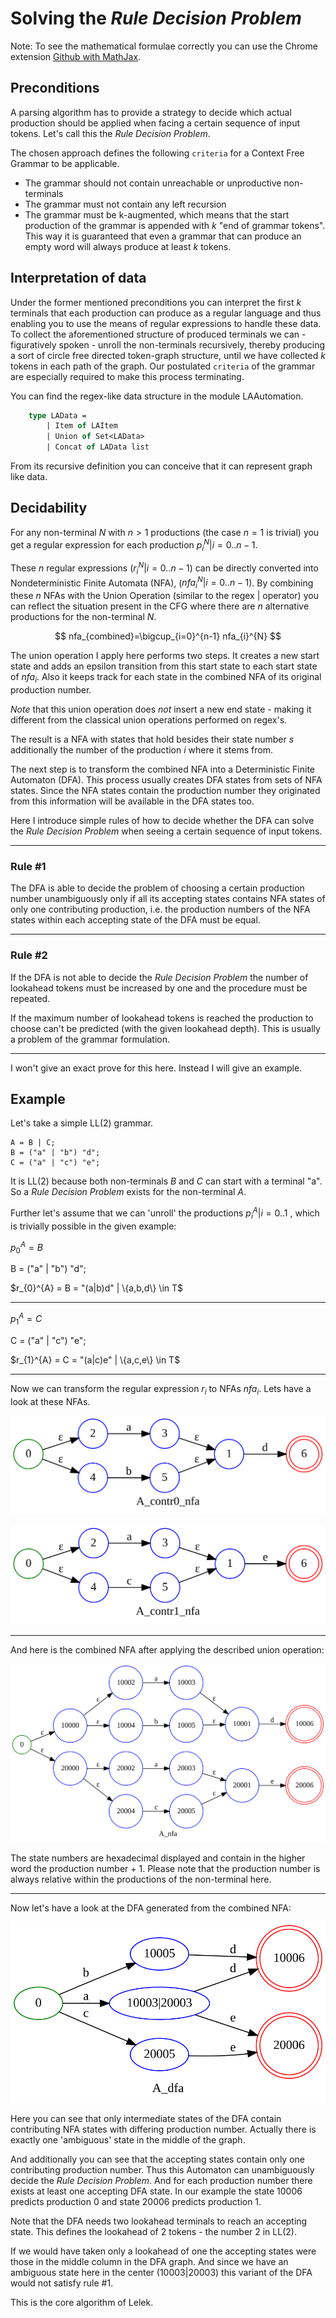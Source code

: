 # Solving the _Rule Decision Problem_

Note: To see the mathematical formulae correctly you can use the Chrome extension [Github with MathJax](https://chrome.google.com/webstore/detail/github-with-mathjax/ioemnmodlmafdkllaclgeombjnmnbima).

## Preconditions

A parsing algorithm has to provide a strategy to decide which actual production should be applied when facing a certain sequence of input tokens. Let's call this the _Rule Decision Problem_.

The chosen approach defines the following `criteria` for a Context Free Grammar to be applicable.

* The grammar should not contain unreachable or unproductive non-terminals
* The grammar must not contain any left recursion
* The grammar must be k-augmented, which means that the start production of the grammar is appended with $k$ "end of grammar tokens". This way it is guaranteed that even a grammar that can produce an empty word will always produce at least $k$ tokens.

## Interpretation of data

Under the former mentioned preconditions you can interpret the first $k$ terminals that each production can produce as a regular language and thus enabling you to use the means of regular expressions to handle these data. To collect the aforementioned structure of produced terminals we can - figuratively spoken - unroll the non-terminals recursively, thereby producing a sort of circle free directed token-graph structure, until we have collected $k$ tokens in each path of the graph. Our postulated `criteria` of the grammar are especially required to make this process terminating.

You can find the regex-like data structure in the module LAAutomation.

```fsharp
    type LAData =
        | Item of LAItem
        | Union of Set<LAData>
        | Concat of LAData list
```

From its recursive definition you can conceive that it can represent graph like data.

## Decidability

For any non-terminal $N$ with $n > 1$ productions (the case $n = 1$ is trivial) you get a regular expression for each production $p_{i}^{N}|i=0..n-1$.

These $n$ regular expressions ($r_{i}^{N}|i=0..n-1$) can be directly converted into Nondeterministic Finite Automata (NFA), ($nfa_{i}^{N}|i=0..n-1$). By combining these $n$ NFAs with the Union Operation (similar to the regex | operator) you can reflect the situation present in the CFG where there are $n$ alternative productions for the non-terminal $N$.

$$
nfa_{combined}=\bigcup_{i=0}^{n-1} nfa_{i}^{N}
$$

The union operation I apply here performs two steps. It creates a new start state and adds an epsilon transition from this start state to each start state of $nfa_{i}$. Also it keeps track for each state in the combined NFA of its original production number.

*Note* that this union operation does *not* insert a new end state - making it different from the classical union operations performed on regex's.

The result is a NFA with states that hold besides their state number $s$ additionally the number of the production $i$ where it stems from.

The next step is to transform the combined NFA into a Deterministic Finite Automaton (DFA). This process usually creates DFA states from sets of NFA states. Since the NFA states contain the production number they originated from this information will be available in the DFA states too.

Here I introduce simple rules of how to decide whether the DFA can solve the _Rule Decision Problem_ when seeing a certain sequence of input tokens.
___

### Rule #1

The DFA is able to decide the problem of choosing a certain production number unambiguously only if all its accepting states contains NFA states of only one contributing production, i.e. the production numbers of the NFA states within each accepting state of the DFA must be equal.
___

### Rule #2

If the DFA is not able to decide the _Rule Decision Problem_ the number of lookahead tokens must be increased by one and the procedure must be repeated.

If the maximum number of lookahead tokens is reached the production to choose can't be predicted (with the given lookahead depth). This is usually a problem of the grammar formulation.
___

I won't give an exact prove for this here. Instead I will give an example.

## Example

Let's take a simple LL(2) grammar.

```ebnf
A = B | C;
B = ("a" | "b") "d";
C = ("a" | "c") "e";
```

It is LL(2) because both non-terminals $B$ and $C$ can start with a terminal "a".
So a _Rule Decision Problem_ exists for the non-terminal $A$.

Further let's assume that we can 'unroll' the productions $p_{i}^{A}|i=0..1$ , which is trivially possible in the given example:

$p_{0}^{A} = B$

B = ("a" | "b") "d";

$r_{0}^{A} = B = "(a|b)d" | \{a,b,d\}  \in T$
___

$p_{1}^{A} = C$

C = ("a" | "c") "e";

$r_{1}^{A} = C = "(a|c)e" | \{a,c,e\}  \in T$

___
Now we can transform the regular expression $r_{i}$ to NFAs $nfa_{i}$. Lets have a look at these NFAs.

![nfa0](./images/A_contr0_nfa.svg)

![nfa1](./images/A_contr1_nfa.svg)

___
And here is the combined NFA after applying the described union operation:

![nfa_combined](./images/A_nfa.svg)

The state numbers are hexadecimal displayed and contain in the higher word the production number + 1. Please note that the production number is always relative within the productions of the non-terminal here.
___
Now let's have a look at the DFA generated from the combined NFA:

![dfa](./images/A_dfa.svg)

Here you can see that only intermediate states of the DFA contain contributing NFA states with differing production number. Actually there is exactly one 'ambiguous' state in the middle of the graph.

And additionally you can see that the accepting states contain only one contributing production number. Thus this Automaton can unambiguously decide the _Rule Decision Problem_. And for each production number there exists at least one accepting DFA state. In our example the state 10006 predicts production 0 and state 20006 predicts production 1.

Note that the DFA needs two lookahead terminals to reach an accepting state. This defines the lookahead of 2 tokens - the number 2 in LL(2).

If we would have taken only a lookahead of one the accepting states were those in the middle column in the DFA graph. And since we have an ambiguous state here in the center (10003|20003) this variant of the DFA would not satisfy rule #1.

This is the core algorithm of Lelek.
